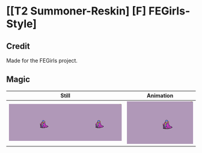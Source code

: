 # [\[T2 Summoner-Reskin\] \[F\] FEGirls-Style]

## Credit

Made for the FEGirls project.

## Magic

| Still | Animation |
| :---: | :-------: |
| ![Magic still](./Magic_000.png) | ![Magic animation](./Magic.gif) |
